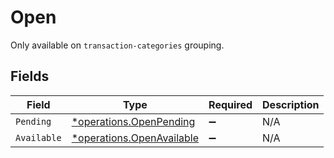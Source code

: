 # Open

Only available on `transaction-categories` grouping.


## Fields

| Field                                                                 | Type                                                                  | Required                                                              | Description                                                           |
| --------------------------------------------------------------------- | --------------------------------------------------------------------- | --------------------------------------------------------------------- | --------------------------------------------------------------------- |
| `Pending`                                                             | [*operations.OpenPending](../../models/operations/openpending.md)     | :heavy_minus_sign:                                                    | N/A                                                                   |
| `Available`                                                           | [*operations.OpenAvailable](../../models/operations/openavailable.md) | :heavy_minus_sign:                                                    | N/A                                                                   |
